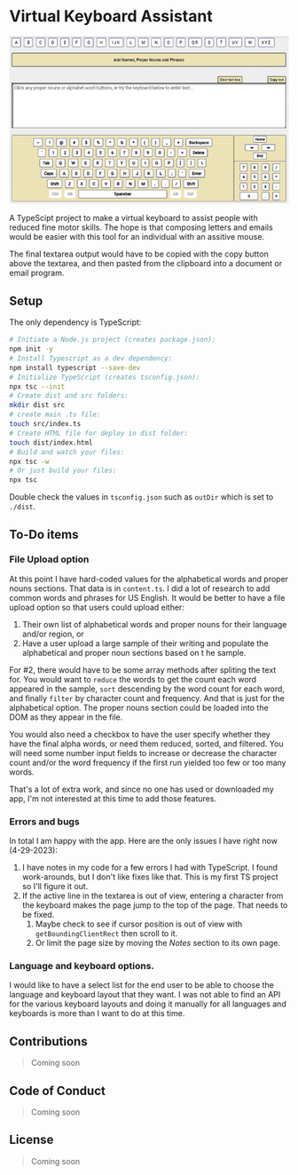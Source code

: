 # Virtual Keyboard Assistant

![Virtiual Keyboard](./writer-assist-github-800.png)

A TypeScipt project to make a virtual keyboard to assist people with reduced fine motor skills. The hope is that composing letters and emails would be easier with this tool for an individual with an assitive mouse.

The final textarea output would have to be copied with the copy button above the textarea, and then pasted from the clipboard into a document or email program.

## Setup

The only dependency is TypeScript:

```sh
# Initiate a Node.js project (creates package.json):
npm init -y
# Install Typescript as a dev dependency:
npm install typescript --save-dev
# Initialize TypeScript (creates tsconfig.json):
npx tsc --init
# Create dist and src folders:
mkdir dist src
# create main .ts file:
touch src/index.ts
# Create HTML file for deploy in dist folder:
touch dist/index.html
# Build and watch your files:
npx tsc -w
# Or just build your files:
npx tsc
```

Double check the values in `tsconfig.json` such as `outDir` which is set to `./dist`.

## To-Do items

### File Upload option

At this point I have hard-coded values for the alphabetical words and proper nouns sections. That data is in `content.ts`. I did a lot of research to add common words and phrases for US English. It would be better to have a file upload option so that users could upload either:

1. Their own list of alphabetical words and proper nouns for their language and/or region, or
2. Have a user upload a large sample of their writing and populate the alphabetical and proper noun sections based on t he sample.

For #2, there would have to be some array methods after spliting the text for. You would want to `reduce` the words to get the count each word appeared in the sample, `sort` descending by the word count for each word, and finally `filter` by character count and frequency. And that is just for the alphabetical option. The proper nouns section could be loaded into the DOM as they appear in the file.

You would also need a checkbox to have the user specify whether they have the final alpha words, or need them reduced, sorted, and filtered. You will need some number input fields to increase or decrease the character count and/or the word frequency if the first run yielded too few or too many words.

That's a lot of extra work, and since no one has used or downloaded my app, I'm not interested at this time to add those features.

### Errors and bugs

In total I am happy with the app. Here are the only issues I have right now (4-29-2023):

1. I have notes in my code for a few errors I had with TypeScript. I found work-arounds, but I don't like fixes like that. This is my first TS project so I'll figure it out.
2. If the active line in the textarea is out of view, entering a character from the keyboard makes the page jump to the top of the page. That needs to be fixed.
   1. Maybe check to see if cursor position is out of view with `getBoundingClientRect` then scroll to it.
   2. Or limit the page size by moving the _Notes_ section to its own page.

### Language and keyboard options.

I would like to have a select list for the end user to be able to choose the language and keyboard layout that they want. I was not able to find an API for the various keyboard layouts and doing it manually for all languages and keyboards is more than I want to do at this time.

## Contributions

> Coming soon

## Code of Conduct

> Coming soon

## License

> Coming soon
